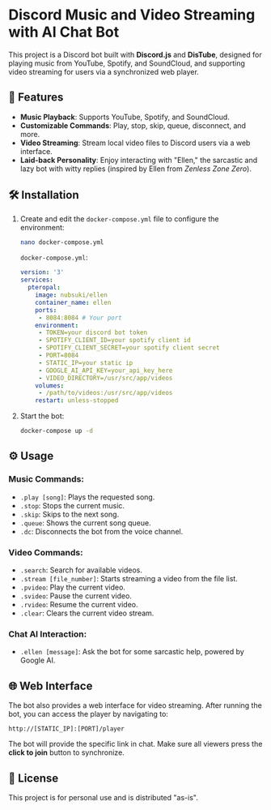 # Discord Music and Video Streaming with AI Chat Bot 

This project is a Discord bot built with **Discord.js** and **DisTube**, designed for playing music from YouTube, Spotify, and SoundCloud, and supporting video streaming for users via a synchronized web player. 

## 🌟 Features

- **Music Playback**: Supports YouTube, Spotify, and SoundCloud.
- **Customizable Commands**: Play, stop, skip, queue, disconnect, and more.
- **Video Streaming**: Stream local video files to Discord users via a web interface.
- **Laid-back Personality**: Enjoy interacting with "Ellen," the sarcastic and lazy bot with witty replies (inspired by Ellen from *Zenless Zone Zero*).

## 🛠️ Installation

1. Create and edit the `docker-compose.yml` file to configure the environment:

    ```bash
    nano docker-compose.yml
    ```

    `docker-compose.yml`:

    ```yaml
    version: '3'
    services:
      pteropal:
        image: nubsuki/ellen
        container_name: ellen
        ports:
         - 8084:8084 # Your port
        environment:
         - TOKEN=your discord bot token
         - SPOTIFY_CLIENT_ID=your spotify client id
         - SPOTIFY_CLIENT_SECRET=your spotify client secret
         - PORT=8084
         - STATIC_IP=your static ip
         - GOOGLE_AI_API_KEY=your_api_key_here
         - VIDEO_DIRECTORY=/usr/src/app/videos
        volumes:
         - /path/to/videos:/usr/src/app/videos
        restart: unless-stopped
    ```
2. Start the bot:

    ```bash
    docker-compose up -d
    ```

## ⚙️ Usage

### Music Commands:
- `.play [song]`: Plays the requested song.
- `.stop`: Stops the current music.
- `.skip`: Skips to the next song.
- `.queue`: Shows the current song queue.
- `.dc`: Disconnects the bot from the voice channel.

### Video Commands:
- `.search`: Search for available videos.
- `.stream [file_number]`: Starts streaming a video from the file list.
- `.pvideo`: Play the current video.
- `.svideo`: Pause the current video.
- `.rvideo`: Resume the current video.
- `.clear`: Clears the current video stream.

### Chat AI Interaction:
- `.ellen [message]`: Ask the bot for some sarcastic help, powered by Google AI. 

## 🌐 Web Interface

The bot also provides a web interface for video streaming. After running the bot, you can access the player by navigating to:

```
http://[STATIC_IP]:[PORT]/player
```

The bot will provide the specific link in chat. Make sure all viewers press the **click to join** button to synchronize.

## 📝 License

This project is for personal use and is distributed "as-is".

